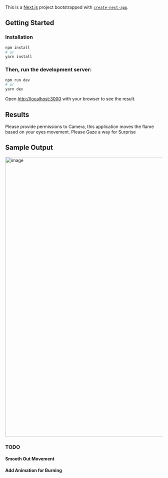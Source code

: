 This is a [Next.js](https://nextjs.org) project bootstrapped with [`create-next-app`](https://nextjs.org/docs/app/api-reference/cli/create-next-app).

## Getting Started

### Installation

```bash
npm install
# or
yarn install
```

### Then, run the development server:

```bash
npm run dev
# or
yarn dev
```

Open [http://localhost:3000](http://localhost:3000) with your browser to see the result.

## Results

Please provide permissions to Camera, this application moves the flame based on your eyes movement. Please Gaze a way for Surprise 

## Sample Output

<img width="895" alt="image" src="https://github.com/user-attachments/assets/adf15c91-755d-402a-8d0c-d7f3101c32cf">

### TODO

#### Smooth Out Movement
#### Add Animation for Burning 
